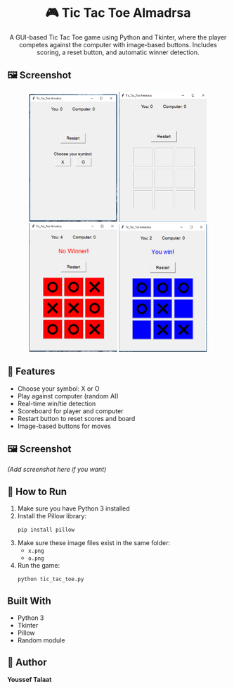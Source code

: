 <h1 align="center">🎮 Tic Tac Toe Almadrsa</h1>

<p align="center">A GUI-based Tic Tac Toe game using Python and Tkinter, where the player competes against the computer with image-based buttons. Includes scoring, a reset button, and automatic winner detection.</p>


<h2>🖼️ Screenshot</h2>

<div align="center">
<img src="Screenshot2.png" width="200" />
<img src="Screenshot3.png" width="200" />
<img src="Screenshot4.png" width="200" />
<img src="Screenshot1.png" width="200" />
</div>
<h2>📌 Features</h2>
<ul>
  <li>Choose your symbol: X or O</li>
  <li>Play against computer (random AI)</li>
  <li>Real-time win/tie detection</li>
  <li>Scoreboard for player and computer</li>
  <li>Restart button to reset scores and board</li>
  <li>Image-based buttons for moves</li>
</ul>

<h2>🖼️ Screenshot</h2>
<p><i>(Add screenshot here if you want)</i></p>

<h2>🚀 How to Run</h2>
<ol>
  <li>Make sure you have Python 3 installed</li>
  <li>Install the Pillow library:</li>
  <pre><code>pip install pillow</code></pre>
  <li>Make sure these image files exist in the same folder:
    <ul>
      <li><code>x.png</code></li>
      <li><code>o.png</code></li>
    </ul>
  </li>
  <li>Run the game:</li>
  <pre><code>python tic_tac_toe.py</code></pre>
</ol>

<h2>Built With</h2>
<ul>
  <li>Python 3</li>
  <li>Tkinter</li>
  <li>Pillow</li>
  <li>Random module</li>
</ul>

<h2>👤 Author</h2>
<p><strong>Youssef Talaat</strong></p>
